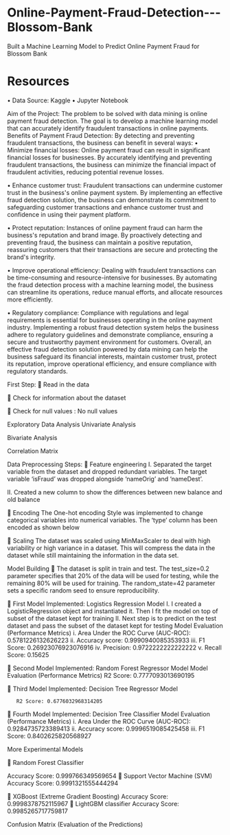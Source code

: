 # Online-Payment-Fraud-Detection---Blossom-Bank
Built a Machine Learning Model to Predict Online Payment Fraud for Blossom Bank
 # Resources
 •	Data Source: Kaggle
 •	Jupyter Notebook
 
Aim of the Project:
The problem to be solved with data mining is online payment fraud detection. The goal is to develop a machine learning model that can accurately identify fraudulent transactions in online payments. 
Benefits of Payment Fraud Detection:
By detecting and preventing fraudulent transactions, the business can benefit in several ways:
•	Minimize financial losses: Online payment fraud can result in significant financial losses for businesses. By accurately identifying and preventing fraudulent transactions, the business can minimize the financial impact of fraudulent activities, reducing potential revenue losses.

•	Enhance customer trust: Fraudulent transactions can undermine customer trust in the business's online payment system. By implementing an effective fraud detection solution, the business can demonstrate its commitment to safeguarding customer transactions and enhance customer trust and confidence in using their payment platform.

•	Protect reputation: Instances of online payment fraud can harm the business's reputation and brand image. By proactively detecting and preventing fraud, the business can maintain a positive reputation, reassuring customers that their transactions are secure and protecting the brand's integrity.

•	Improve operational efficiency: Dealing with fraudulent transactions can be time-consuming and resource-intensive for businesses. By automating the fraud detection process with a machine learning model, the business can streamline its operations, reduce manual efforts, and allocate resources more efficiently.

•	Regulatory compliance: Compliance with regulations and legal requirements is essential for businesses operating in the online payment industry. Implementing a robust fraud detection system helps the business adhere to regulatory guidelines and demonstrate compliance, ensuring a secure and trustworthy payment environment for customers.
Overall, an effective fraud detection solution powered by data mining can help the business safeguard its financial interests, maintain customer trust, protect its reputation, improve operational efficiency, and ensure compliance with regulatory standards.


First Step:
	Read in the data
 
	Check for information about the dataset
 
	Check for null values : No null values
 
Exploratory Data Analysis
Univariate Analysis
 
Bivariate Analysis
 
Correlation Matrix
 
Data Preprocessing Steps:
	Feature engineering
I.	Separated the target variable from the dataset and dropped redundant variables. The target variable ‘isFraud’ was dropped alongside ‘nameOrig’ and ‘nameDest’.

II.	Created a new column to show the differences between new balance and old balance
 
	Encoding 
The One-hot encoding Style was implemented to change categorical variables into numerical variables. The ‘type’ column has been encoded as shown below
 
	Scaling
The dataset was scaled using MinMaxScaler to deal with high variability or high variance in a dataset. This will compress the data in the dataset while still maintaining the information in the data set.

Model Building
	The dataset is split in train and test. The test_size=0.2 parameter specifies that 20% of the data will be used for testing, while the remaining 80% will be used for training. The random_state=42 parameter sets a specific random seed to ensure reproducibility.

	First Model Implemented: Logistics Regression Model
I.	I created a LogisticRegression object and instantiated it. Then I fit the model on top of subset of the dataset kept for training
II.	Next step is to predict on the test dataset and pass the subset of the dataset kept for testing
Model Evaluation (Performance Metrics)
i.	Area Under the ROC Curve (AUC-ROC): 0.5781226132626223
ii.	Accuracy score: 0.9990940085353933
iii.	F1 Score: 0.26923076923076916
iv.	Precision: 0.9722222222222222
v.	Recall Score: 0.15625

	Second Model Implemented: Random Forest Regressor Model
Model Evaluation (Performance Metrics)
R2 Score: 0.7777093013690195

	Third Model Implemented: Decision Tree Regressor Model

       R2 Score: 0.6776032968314205

	Fourth Model Implemented: Decision Tree Classifier
Model Evaluation (Performance Metrics)
i.	Area Under the ROC Curve (AUC-ROC): 0.9284735723389413
ii.	Accuracy score: 0.9996519085425458
iii.	F1 Score: 0.8402625820568927

More Experimental Models

	Random Forest Classifier

Accuracy Score: 0.999766349569654
	Support Vector Machine (SVM)
Accuracy Score: 0.9991321555444294

	XGBoost (Extreme Gradient Boosting)
Accuracy Score: 0.9998378752115967
	LightGBM classifier
Accuracy Score: 0.9985265717759817

Confusion Matrix (Evaluation of the Predictions)
 








